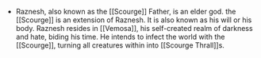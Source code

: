 - Raznesh, also known as the [[Scourge]] Father, is an elder god. the [[Scourge]] is an extension of Raznesh. It is also known as his will or his body. Raznesh resides in [[Vemosa]], his self-created realm of darkness and hate, biding his time. He intends to infect the world with the [[Scourge]], turning all creatures within into [[Scourge Thrall]]s.